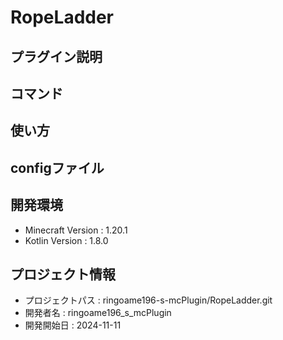 # RopeLadder

## プラグイン説明

## コマンド

## 使い方

## configファイル

## 開発環境
- Minecraft Version : 1.20.1
- Kotlin Version : 1.8.0

## プロジェクト情報
- プロジェクトパス : ringoame196-s-mcPlugin/RopeLadder.git
- 開発者名 : ringoame196_s_mcPlugin
- 開発開始日 : 2024-11-11
